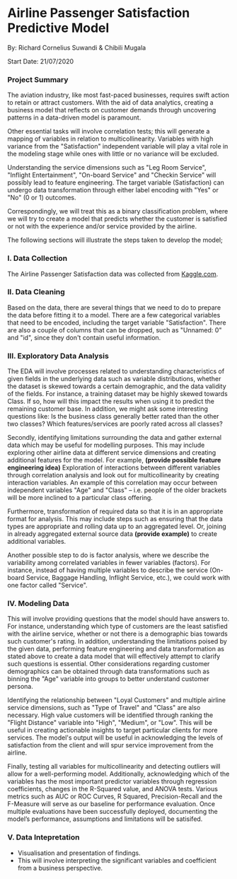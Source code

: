 # Airline Passenger Satisfaction Predictive Model

By: Richard Cornelius Suwandi & Chibili Mugala

Start Date: 21/07/2020

### Project Summary

The aviation industry, like most fast-paced businesses, requires swift action to retain or attract customers. With the aid of data analytics, creating a business model that reflects on customer demands through uncovering patterns in a data-driven model is paramount. 

Other essential tasks will involve correlation tests; this will generate a mapping of variables in relation to multicollinearity. Variables with high variance from the "Satisfaction" independent variable will play a vital role in the modeling stage while ones with little or no variance will be excluded. 

Understanding the service dimensions such as "Leg Room Service", "Inflight Entertainment", "On-board Service" and "Checkin Service" will possibly lead to feature engineering. The target variable (Satisfaction) can undergo data transformation through either label encoding with "Yes" or "No" (0 or 1) outcomes. 

Correspondingly, we will treat this as a binary classification problem, where we will try to create a model that predicts whether the customer is satisfied or not with the experience and/or service provided by the airline.

The following sections will illustrate the steps taken to develop the model;

### I. Data Collection

The Airline Passenger Satisfaction data was collected from [Kaggle.com](https://www.kaggle.com/teejmahal20/airline-passenger-satisfaction). 

### II. Data Cleaning

Based on the data, there are several things that we need to do to prepare the data before fitting it to a model. There are a few categorical variables that need to be encoded, including the target variable "Satisfaction". There are also a couple of columns that can be dropped, such as "Unnamed: 0" and "id", since they don't contain useful information.

### III. Exploratory Data Analysis

The EDA will involve processes related to understanding characteristics of given fields in the underlying data such as variable distributions, whether the dataset is skewed towards a certain demographic, and the data validity of the fields. For  instance, a training dataset may be highly skewed towards Class. If so, how will this impact the results when using it to predict the remaining customer base. In addition, we might ask some interesting questions like: Is the business class generally better rated than the other two classes? Which features/services are poorly rated across all classes? 

Secondly, identifying limitations surrounding the data and gather external data which may be useful for modelling purposes. This may include exploring other airline data at different service dimensions and creating additional features for the model. For example,  **(provide possible feature engineering idea)**
Exploration of interactions between different variables through correlation analysis and look out for multicollinearity by creating interaction variables. An example of this correlation may occur between independent variables "Age" and "Class" – i.e. people of the older brackets will be more inclined to a particular class offering.

Furthermore, transformation of required data so that it is in an appropriate format for analysis. This may include steps such as ensuring that the data types are appropriate and rolling data up to an aggregated level. Or, joining in already
aggregated external source data **(provide example)** to create additional variables.

Another possible step to do is factor analysis, where we describe the variability among correlated variables in fewer variables (factors). For instance, instead of having multiple variables to describe the service (On-board Service, Baggage Handling, Inflight Service, etc.), we could work with one factor called "Service".


### IV. Modeling Data

This will involve providing questions that the model should have answers to. For instance, understanding which type of customers are the least satisfied with the airline service, whether or not there is a demographic bias towards such customer's rating. In addition, understanding the limitations poised by the given data, performing feature engineering and data transformation as stated above to create a data model that will effectively attempt to clarify such questions is essential. Other considerations regarding customer demographics can be obtained through data transformations such as  binning the "Age" variable into groups to better understand customer persona.

Identifying the relationship between "Loyal Customers" and multiple airline service dimensions, such as "Type of Travel" and "Class" are also necessary. High value customers will be identified through ranking the "Flight Distance" variable into "High", "Medium", or "Low". This will be useful in creating actionable insights to target particular clients for more services. The model's output will be useful in acknowledging the levels of satisfaction from the client and will spur service improvement from the airline. 

Finally, testing all variables for multicollinearity and detecting outliers will allow for a well-performing model. Additionally, acknowledging which of the variables has the most important predictor variables through regression coefficients, changes in the R-Squared value, and ANOVA tests. Various metrics such as AUC or ROC Curves, R Squared, Precision-Recall and the F-Measure will serve as our baseline for performance evaluation. Once multiple evaluations have been successfully deployed, documenting the model’s performance, assumptions and limitations will be satisifed. 

### V. Data Intepretation

- Visualisation and presentation of findings. 
- This will involve interpreting the significant variables and coefficient from a business perspective. 
